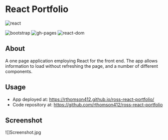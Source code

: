 # React Portfolio

![react](https://img.shields.io/badge/18.2.0-0?label=react.js&style=for-the-badge&labelColor=white&color=black)

![bootstrap](https://img.shields.io/badge/5.1.3-0?label=bootstrap&style=flat-square&labelColor=gray&color=black) 
![gh-pages](https://img.shields.io/badge/4.0.0-0?label=gh-pages&style=flat-square&labelColor=gray&color=black) 
![react-dom](https://img.shields.io/badge/18.2.0-0?label=react-dom&style=flat-square&labelColor=gray&color=black) 

## About
 A one page application employing React for the front end. The app allows information to load without refreshing the page, and a number of different components.

## Usage

- App deployed at: https://rthomson412.github.io/ross-react-portfolio/
- Code repository at:  https://github.com/rthomson412/ross-react-portfolio

## Screenshot
![]Screenshot.jpg